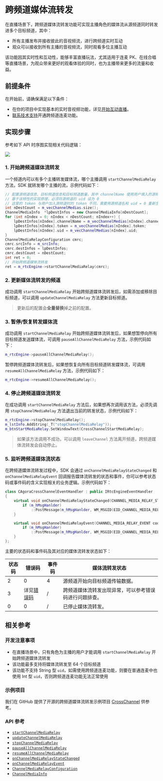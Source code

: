 # 跨频道媒体流转发

在直播场景下，跨频道媒体流转发功能可实现主播角色的媒体流从源频道同时转发进多个目标频道，其中：

- 所有主播发布并接收彼此的音视频流，进行跨频道实时互动
- 观众可以接收到所有主播的音视频流，同时观看多位主播互动

该功能因其实时性和互动性，能够丰富直播玩法，尤其适用于连麦 PK、在线合唱等直播场景，为观众带来更好的观看体验的同时，也为主播带来更多的流量和收益。


## 前提条件

在开始前，请确保满足以下条件：

- 在你的项目中实现基本的实时音视频功能，详见[开始互动直播](./start_live_windows_ng)。
- <a href="https://agora-ticket.agora.io/">联系技术支持</a>开通跨频道连麦功能。


## 实现步骤

参考如下 API 时序图实现相关代码逻辑：

![](https://web-cdn.agora.io/docs-files/1672913742726)


### 1. 开始跨频道媒体流转发

一个频道内可以有多个主播转发媒体流，哪个主播调用 `startChannelMediaRelay` 方法，SDK 就转发哪个主播的流，示例代码如下：


```cpp
// 配置源频道信息、目标频道信息和目标频道数量。其中 channelName 使用用户填入的源频道名，uid 需要填为 0
// 基于该特性的实现原理，必须将源频道的 uid 设为 0
// 这里的 token 与用户加入源频道时的 token 不同，需要用源频道名和 uid = 0 重新生成
int nDestCount = m_vecChannelMedias.size();
ChannelMediaInfo  *lpDestInfos = new ChannelMediaInfo[nDestCount];
for (int nIndex = 0; nIndex < nDestCount; nIndex++) {
    lpDestInfos[nIndex].channelName = m_vecChannelMedias[nIndex].channelName;
    lpDestInfos[nIndex].token = m_vecChannelMedias[nIndex].token;
    lpDestInfos[nIndex].uid = m_vecChannelMedias[nIndex].uid;
}
ChannelMediaRelayConfiguration cmrc;
cmrc.srcInfo = m_srcInfo;
cmrc.destInfos = lpDestInfos;
cmrc.destCount = nDestCount;
int ret = 0;
// 开始跨频道媒体流转发
ret = m_rtcEngine->startChannelMediaRelay(cmrc);
```


### 2. 更新媒体流转发的频道

成功调用 `startChannelMediaRelay` 开始跨频道媒体流转发后，如需添加或移除目标频道，可以调用 `updateChannelMediaRelay` 方法更新目标频道。

> 更新后的配置会**全量替换**掉之前的配置。


### 3. 暂停/恢复转发媒体流

成功调用 `startChannelMediaRelay` 开始跨频道媒体流转发后，如果想暂停向所有目标频道发送媒体流，可调用 `pauseAllChannelMediaRelay` 方法，示例代码如下：

```cpp
m_rtcEngine->pauseAllChannelMediaRelay();
```

暂停跨频道媒体流转发后，如果想恢复向所有目标频道转发媒体流，可调用 `resumeAllChannelMediaRelay` 方法，示例代码如下：

```cpp
m_rtcEngine->resumeAllChannelMediaRelay();
```


### 4. 停止跨频道媒体流转发

在成功调用 `startChannelMediaRelay` 方法后，如果想再次调用该方法，必须先调用 `stopChannelMediaRelay` 方法退出当前的转发状态，示例代码如下：

```cpp
m_rtcEngine->stopChannelMediaRelay();
m_lstInfo.AddString(_T("stopChannelMediaRelay"));
m_btnStartMediaRelay.SetWindowText(CrossChannelStartMediaRelay);
```

> 如果该方法调用不成功，可以调用 `leaveChannel` 方法离开频道，跨频道媒体流转发会自动停止。


### 5. 监听跨频道媒体流状态

在跨频道媒体流转发过程中，SDK 会通过 `onChannelMediaRelayStateChanged` 和 `onChannelMediaRelayEvent` 回调报告媒体流转发的状态和事件，你可以参考状态码或事件码的含义实现相关的业务逻辑。示例代码如下：

```cpp
class CAgoraCrossChannelEventHandler : public IRtcEngineEventHandler
{
	virtual void onChannelMediaRelayStateChanged(CHANNEL_MEDIA_RELAY_STATE state, CHANNEL_MEDIA_RELAY_ERROR code)override {
		if (m_hMsgHanlder)
			::PostMessage(m_hMsgHanlder, WM_MSGID(EID_CHANNEL_MEDIA_RELAY_STATE_CHNAGENED), state, code);
	}

	virtual void onChannelMediaRelayEvent(CHANNEL_MEDIA_RELAY_EVENT code) {
		if (m_hMsgHanlder)
			::PostMessage(m_hMsgHanlder, WM_MSGID(EID_CHANNEL_MEDIA_RELAY_EVENT), code, 0);
	}
};  
```

主要的状态码和事件码及其对应的媒体流转发状态如下：

| 状态码 | 错误码 | 事件码 | 媒体流转发状态 |
| ------- | ------ | ------ | ------------- |
| 2 | 0 | 4 | 源频道开始向目标频道传输数据。  |
| 3 | 详见[错误码](./API%20Reference/windows_ng/API/toc_stream_management.html#callback_irtcengineeventhandler_onchannelmediarelaystatechanged) | /  | 跨频道媒体流转发出现异常，可以参考错误码进行问题排查。  |
| 0 | 0 | /  | 已停止媒体流转发。  |


## 相关参考

### 开发注意事项

- 在直播场景中，只有角色为主播的用户才能调用 `startChannelMediaRelay` 开始跨频道媒体流转发
- 该功能最多支持将媒体流转发至 64 个目标频道
- 该功能不支持 String 型 `uid`，如需使用跨频道连麦功能，则要在普通连麦中也使用 Int 型 `uid`，否则跨频道连麦功能无法正常使用

### 示例项目

我们在 GitHub 提供了开源的跨频道媒体流转发示例项目 [CrossChannel](https://github.com/AgoraIO/API-Examples/tree/main/windows/APIExample/APIExample/Advanced/CrossChannel) 供参考。

### API 参考

- [`startChannelMediaRelay`](./API%20Reference/windows_ng/API/toc_stream_management.html#api_irtcengine_startchannelmediarelay)
- [`updateChannelMediaRelay`](./API%20Reference/windows_ng/API/toc_stream_management.html#api_irtcengine_updatechannelmediarelay)
- [`stopChannelMediaRelay`](./API%20Reference/windows_ng/API/toc_stream_management.html#api_irtcengine_stopchannelmediarelay)
- [`pauseAllChannelMediaRelay`](./API%20Reference/windows_ng/API/toc_stream_management.html#api_irtcengine_pauseallchannelmediarelay)
- [`resumeAllChannelMediaRelay`](./API%20Reference/windows_ng/API/toc_stream_management.html#api_irtcengine_resumeallchannelmediarelay)
- [`onChannelMediaRelayStateChanged`](./API%20Reference/windows_ng/API/toc_stream_management.html#callback_irtcengineeventhandler_onchannelmediarelaystatechanged)
- [`onChannelMediaRelayEvent`](./API%20Reference/windows_ng/API/toc_stream_management.html#callback_irtcengineeventhandler_onchannelmediarelayevent)
- [`ChannelMediaRelayConfiguration`](./API%20Reference/windows_ng/API/class_channelmediarelayconfiguration.html)
- [`ChannelMediaInfo`](./API%20Reference/windows_ng/API/class_channelmediainfo.html)